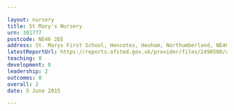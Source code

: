 ```yaml
---

layout: nursery
title: St Mary's Nursery
urn: 301777
postcode: NE46 2EE
address: St. Marys First School, Hencotes, Hexham, Northumberland, NE46 2EE
latestReportUrl: https://reports.ofsted.gov.uk/provider/files/2490508/urn/301777.pdf
teaching: 0
development: 0
leadership: 2
outcomes: 0
overall: 2
date: 5 June 2015

---
```

